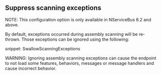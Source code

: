 

## Suppress scanning exceptions

NOTE: This configuration option is only available in NServiceBus 6.2 and above.

By default, exceptions occurred during assembly scanning will be re-thrown. Those exceptions can be ignored using the following:

snippet: SwallowScanningExceptions

WARNING: Ignoring assembly scanning exceptions can cause the endpoint to not load some features, behaviors, messages or message handlers and cause incorrect behavior.